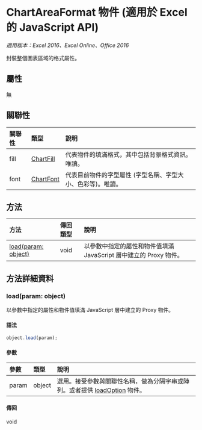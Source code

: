 # ChartAreaFormat 物件 (適用於 Excel 的 JavaScript API)

_適用版本：Excel 2016、Excel Online、Office 2016_

封裝整個圖表區域的格式屬性。

## 屬性

無

## 關聯性
| 關聯性 | 類型	|說明|
|:---------------|:--------|:----------|
|fill|[ChartFill](chartfill.md)|代表物件的填滿格式，其中包括背景格式資訊。唯讀。|
|font|[ChartFont](chartfont.md)|代表目前物件的字型屬性 (字型名稱、字型大小、色彩等)。唯讀。|

## 方法

| 方法		   | 傳回類型	|說明|
|:---------------|:--------|:----------|
|[load(param: object)](#loadparam-object)|void|以參數中指定的屬性和物件值填滿 JavaScript 層中建立的 Proxy 物件。|

## 方法詳細資料

### load(param: object)
以參數中指定的屬性和物件值填滿 JavaScript 層中建立的 Proxy 物件。

#### 語法
```js
object.load(param);
```

#### 參數
| 參數	   | 類型	|說明|
|:---------------|:--------|:----------|
|param|object|選用。接受參數與關聯性名稱，做為分隔字串或陣列。或者提供 [loadOption](loadoption.md) 物件。|

#### 傳回
void


